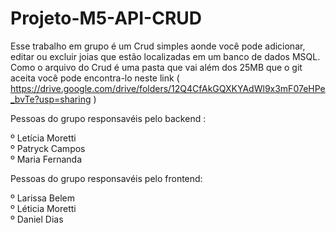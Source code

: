 # Projeto-M5-API-CRUD

Esse trabalho em grupo é um Crud simples aonde você pode adicionar, editar ou excluir joias que estão localizadas em um banco de dados MSQL. <br />
Como o arquivo do Crud é uma pasta que vai além dos 25MB que o git aceita você pode encontra-lo neste link ( https://drive.google.com/drive/folders/12Q4CfAkGQXKYAdWl9x3mF07eHPe_bvTe?usp=sharing )

Pessoas do grupo responsavéis pelo backend :

º Letícia Moretti <br />
º Patryck Campos <br />
º Maria Fernanda <br />

Pessoas do grupo responsavéis pelo frontend:

º Larissa Belem <br />
º Léticia Moretti <br />
º Daniel Dias<br />
